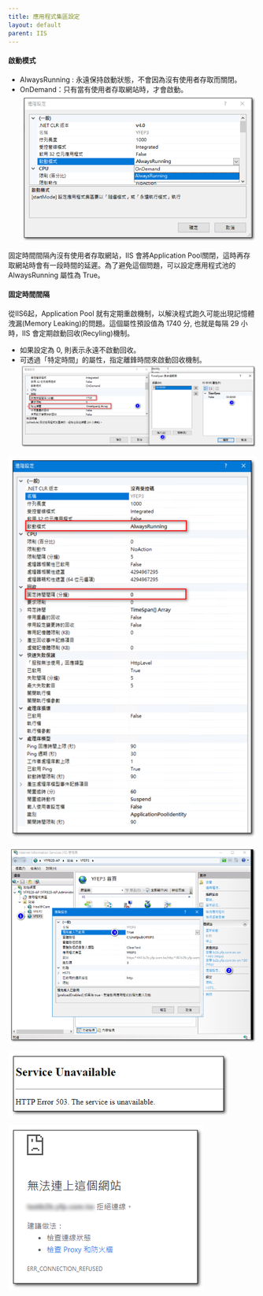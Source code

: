 ```yaml
---
title: 應用程式集區設定
layout: default
parent: IIS 
---
```


#### 啟動模式
- AlwaysRunning : 永遠保持啟動狀態，不會因為沒有使用者存取而關閉。
- OnDemand：只有當有使用者存取網站時，才會啟動。
![Start Mode](images/start-mode.png)


固定時間間隔內沒有使用者存取網站，IIS 會將Application Pool關閉，這時再存取網站時會有一段時間的延遲。為了避免這個問題，可以設定應用程式池的 AlwaysRunning 屬性為 True。

#### 固定時間間隔
從IIS6起，Application Pool 就有定期重啟機制，以解決程式跑久可能出現記憶體洩漏(Memory Leaking)的問題。這個屬性預設值為 1740 分, 也就是每隔 29 小時，IIS 會定期啟動回收(Recyling)機制。

- 如果設定為 0, 則表示永遠不啟動回收。
- 可透過「特定時間」的屬性，指定離鋒時間來啟動回收機制。
![Recycle](images/recycle.png)


![App Pool Advence Settings](images/app-pool-advence-settings.png)


![Website Advence Settings](images/website-advence-settings.png)


![Service Unavailable](images/service-unavailable.png)


![Err Connection Refused](images/err-connection-refused.png)
